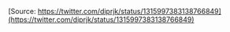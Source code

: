 [Source: https://twitter.com/diprjk/status/1315997383138766849](https://twitter.com/diprjk/status/1315997383138766849)